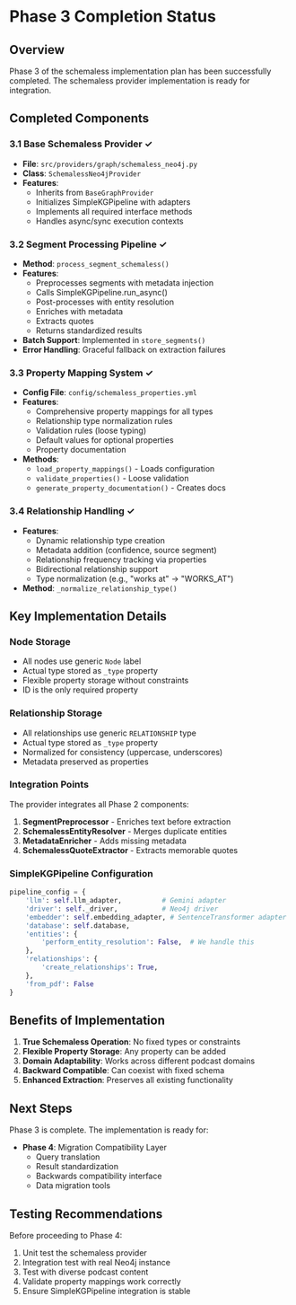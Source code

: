 # Phase 3 Completion Status

## Overview
Phase 3 of the schemaless implementation plan has been successfully completed. The schemaless provider implementation is ready for integration.

## Completed Components

### 3.1 Base Schemaless Provider ✓
- **File**: `src/providers/graph/schemaless_neo4j.py`
- **Class**: `SchemalessNeo4jProvider`
- **Features**:
  - Inherits from `BaseGraphProvider`
  - Initializes SimpleKGPipeline with adapters
  - Implements all required interface methods
  - Handles async/sync execution contexts

### 3.2 Segment Processing Pipeline ✓
- **Method**: `process_segment_schemaless()`
- **Features**:
  - Preprocesses segments with metadata injection
  - Calls SimpleKGPipeline.run_async()
  - Post-processes with entity resolution
  - Enriches with metadata
  - Extracts quotes
  - Returns standardized results
- **Batch Support**: Implemented in `store_segments()`
- **Error Handling**: Graceful fallback on extraction failures

### 3.3 Property Mapping System ✓
- **Config File**: `config/schemaless_properties.yml`
- **Features**:
  - Comprehensive property mappings for all types
  - Relationship type normalization rules
  - Validation rules (loose typing)
  - Default values for optional properties
  - Property documentation
- **Methods**:
  - `load_property_mappings()` - Loads configuration
  - `validate_properties()` - Loose validation
  - `generate_property_documentation()` - Creates docs

### 3.4 Relationship Handling ✓
- **Features**:
  - Dynamic relationship type creation
  - Metadata addition (confidence, source segment)
  - Relationship frequency tracking via properties
  - Bidirectional relationship support
  - Type normalization (e.g., "works at" → "WORKS_AT")
- **Method**: `_normalize_relationship_type()`

## Key Implementation Details

### Node Storage
- All nodes use generic `Node` label
- Actual type stored as `_type` property
- Flexible property storage without constraints
- ID is the only required property

### Relationship Storage
- All relationships use generic `RELATIONSHIP` type
- Actual type stored as `_type` property
- Normalized for consistency (uppercase, underscores)
- Metadata preserved as properties

### Integration Points
The provider integrates all Phase 2 components:
1. **SegmentPreprocessor** - Enriches text before extraction
2. **SchemalessEntityResolver** - Merges duplicate entities
3. **MetadataEnricher** - Adds missing metadata
4. **SchemalessQuoteExtractor** - Extracts memorable quotes

### SimpleKGPipeline Configuration
```python
pipeline_config = {
    'llm': self.llm_adapter,          # Gemini adapter
    'driver': self._driver,           # Neo4j driver
    'embedder': self.embedding_adapter, # SentenceTransformer adapter
    'database': self.database,
    'entities': {
        'perform_entity_resolution': False,  # We handle this
    },
    'relationships': {
        'create_relationships': True,
    },
    'from_pdf': False
}
```

## Benefits of Implementation

1. **True Schemaless Operation**: No fixed types or constraints
2. **Flexible Property Storage**: Any property can be added
3. **Domain Adaptability**: Works across different podcast domains
4. **Backward Compatible**: Can coexist with fixed schema
5. **Enhanced Extraction**: Preserves all existing functionality

## Next Steps

Phase 3 is complete. The implementation is ready for:
- **Phase 4**: Migration Compatibility Layer
  - Query translation
  - Result standardization
  - Backwards compatibility interface
  - Data migration tools

## Testing Recommendations

Before proceeding to Phase 4:
1. Unit test the schemaless provider
2. Integration test with real Neo4j instance
3. Test with diverse podcast content
4. Validate property mappings work correctly
5. Ensure SimpleKGPipeline integration is stable